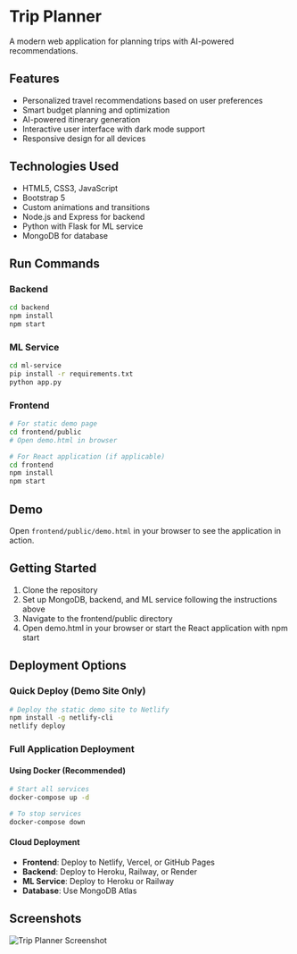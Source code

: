 # Trip Planner

A modern web application for planning trips with AI-powered recommendations.

## Features

- Personalized travel recommendations based on user preferences
- Smart budget planning and optimization
- AI-powered itinerary generation
- Interactive user interface with dark mode support
- Responsive design for all devices

## Technologies Used

- HTML5, CSS3, JavaScript
- Bootstrap 5
- Custom animations and transitions
- Node.js and Express for backend
- Python with Flask for ML service
- MongoDB for database

## Run Commands

### Backend
```bash
cd backend
npm install
npm start
```

### ML Service
```bash
cd ml-service
pip install -r requirements.txt
python app.py
```

### Frontend
```bash
# For static demo page
cd frontend/public
# Open demo.html in browser

# For React application (if applicable)
cd frontend
npm install
npm start
```

## Demo

Open `frontend/public/demo.html` in your browser to see the application in action.

## Getting Started

1. Clone the repository
2. Set up MongoDB, backend, and ML service following the instructions above
3. Navigate to the frontend/public directory
4. Open demo.html in your browser or start the React application with npm start

## Deployment Options

### Quick Deploy (Demo Site Only)
```bash
# Deploy the static demo site to Netlify
npm install -g netlify-cli
netlify deploy
```

### Full Application Deployment
#### Using Docker (Recommended)
```bash
# Start all services
docker-compose up -d

# To stop services
docker-compose down
```

#### Cloud Deployment
- **Frontend**: Deploy to Netlify, Vercel, or GitHub Pages
- **Backend**: Deploy to Heroku, Railway, or Render
- **ML Service**: Deploy to Heroku or Railway
- **Database**: Use MongoDB Atlas

## Screenshots

![Trip Planner Screenshot](https://via.placeholder.com/800x400) 